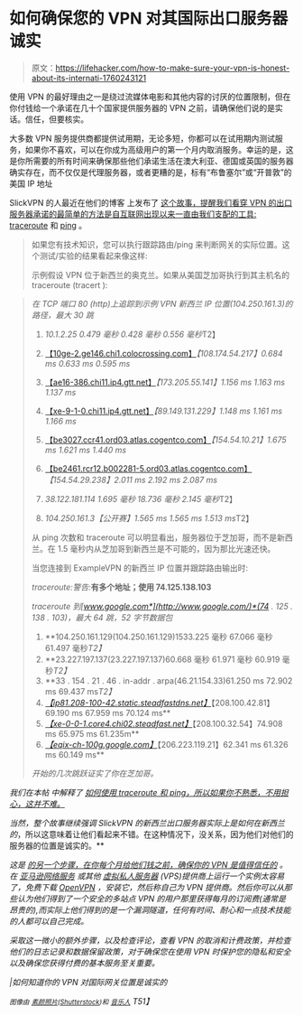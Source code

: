 # 如何确保您的 VPN 对其国际出口服务器诚实

> 原文：<https://lifehacker.com/how-to-make-sure-your-vpn-is-honest-about-its-internati-1760243121>

使用 VPN 的最好理由之一是绕过流媒体电影和其他内容的讨厌的位置限制，但在你付钱给一个承诺在几十个国家提供服务器的 VPN 之前，请确保他们说的是实话。信任，但要核实。



大多数 VPN 服务提供商都提供试用期，无论多短，你都可以在试用期内测试服务，如果你不喜欢，可以在你成为高级用户的第一个月内取消服务。幸运的是，这是你所需要的所有时间来确保那些他们承诺生活在澳大利亚、德国或英国的服务器确实存在，而不仅仅是代理服务器，或者更糟的是，标有“布鲁塞尔”或“开普敦”的美国 IP 地址

SlickVPN 的人最近在他们的博客 上发布了 [这个故事，提醒我们看穿 VPN 的出口服务器承诺的最简单的方法是自互联网出现以来一直由我们支配的工具:](https://www.slickvpn.com/the-truth-about-vpn-providers-and-international-locations/) [traceroute](https://en.wikipedia.org/wiki/Traceroute) 和 [ping](https://en.wikipedia.org/wiki/Ping_(networking_utility)) 。

> 如果您有技术知识，您可以执行跟踪路由/ping 来判断网关的实际位置。这个测试/实验的结果看起来像这样:
> 
> 示例假设 VPN 位于新西兰的奥克兰。如果从美国芝加哥执行到其主机名的 traceroute (tracert ):

> *在 TCP 端口 80 (http)上追踪到示例 VPN 新西兰 IP 位置(104.250.161.3)的路径，最大 30 跳*
> 
> 1.  *10.1.2.25 0.479 毫秒 0.428 毫秒 0.556 毫秒*T2】
> 2.  [【10ge-2.ge146.chi1.colocrossing.com】](http://10ge-2.ge146.chi1.colocrossing.com/)*【108.174.54.217】0.684 ms 0.633 ms 0.595 ms*
>     
> 3.  [【ae16-386.chi11.ip4.gtt.net】](http://ae16-386.chi11.ip4.gtt.net/)*【173.205.55.141】1.156 ms 1.163 ms 1.137 ms*
>     
> 4.  [【xe-9-1-0.chi11.ip4.gtt.net】](http://xe-9-1-0.chi11.ip4.gtt.net/)*【89.149.131.229】1.148 ms 1.161 ms 1.166 ms*
>     
> 5.  [【be3027.ccr41.ord03.atlas.cogentco.com】](http://be3027.ccr41.ord03.atlas.cogentco.com/)*【154.54.10.21】1.675 ms 1.621 ms 1.440 ms*
>     
> 6.  [【be2461.rcr12.b002281-5.ord03.atlas.cogentco.com】](http://be2461.rcr12.b002281-5.ord03.atlas.cogentco.com/)*【154.54.29.238】2.011 ms 2.192 ms 2.087 ms*
>     
> 7.  *38.122.181.114 1.695 毫秒 18.736 毫秒 2.145 毫秒*T2】
> 8.  *104.250.161.3【公开赛】1.565 ms 1.565 ms 1.513 ms*T2】
> 
> 从 ping 次数和 traceroute 可以明显看出，服务器位于芝加哥，而不是新西兰。在 1.5 毫秒内从芝加哥到新西兰是不可能的，因为那比光速还快。
> 
> 当您连接到 ExampleVPN 的新西兰 IP 位置并跟踪路由输出时:
> 
> *traceroute:警告:*[](http://www.google.com/)**有多个地址；使用 74.125.138.103**
> 
> **traceroute 到*[*www.google.com*](http://www.google.com/)*(74 . 125 . 138 . 103)，最大 64 跳，52 字节数据包**
> 
> 1.  **104.250.161.129(104.250.161.129)1533.225 毫秒 67.066 毫秒 61.497 毫秒*T2】*
> 2.  **23.227.197.137(23.227.197.137)60.668 毫秒 61.971 毫秒 60.919 毫秒*T2】*
> 3.  **33 . 154 . 21 . 46 . in-addr . arpa(46.21.154.33)61.250 ms 72.902 ms 69.437 ms*T2】*
> 4.  *[【ip81.208-100-42.static.steadfastdns.net】](http://ip81.208-100-42.static.steadfastdns.net/)*【208.100.42.81】69.190 ms 67.959 ms 70.124 ms** 
> 5.  *[【xe-0-0-1.core4.chi02.steadfast.net】](http://xe-0-0-1.core4.chi02.steadfast.net/)*【208.100.32.54】74.908 ms 65.975 ms 61.235m** 
> 6.  *[【eqix-ch-100g.google.com】](http://eqix-ch-100g.google.com/)*【206.223.119.21】62.341 ms 61.326 ms 60.149 ms** 
> 
> *开始的几次跳跃证实了你在芝加哥。*

*我们在本帖 中解释了 [如何使用 traceroute 和 ping，所以如果你不熟悉，不用担心，这并不难。](https://lifehacker.com/how-to-troubleshoot-a-flaky-internet-connection-5319976)*

*当然，整个故事继续强调 SlickVPN 的新西兰出口服务器实际上是如何在新西兰的*，所以这意味着让他们看起来不错。在这种情况下，没关系，因为他们对他们的服务器的位置是诚实的。**

*这是 [的另一个步骤，在你每个月给他们钱之前，确保你的 VPN 是值得信任的](https://lifehacker.com/how-do-i-know-if-my-vpn-is-trustworthy-508866499) 。在 [亚马逊网络服务](https://aws.amazon.com/?asc_campaign=InlineText&asc_refurl=https://lifehacker.com/how-to-make-sure-your-vpn-is-honest-about-its-internati-1760243121&asc_source=&tag=kinjalifehackerlink-20) 或其他 [虚拟私人服务器](https://en.wikipedia.org/wiki/Virtual_private_server) (VPS)提供商上运行一个实例太容易了，免费下载 [OpenVPN](https://openvpn.net/) ，安装它，然后称自己为 VPN 提供商。然后你可以从那些认为他们得到了一个安全的多站点 VPN 的用户那里获得每月的订阅费(通常是昂贵的),而实际上他们得到的是一个漏洞隧道，任何有时间、耐心和一点技术技能的人都可以自己完成。*

*采取这一微小的额外步骤，以及检查评论，查看 VPN 的取消和计费政策，并检查他们的日志记录和数据保留政策，对于确保您在使用 VPN 时保护您的隐私和安全以及确保您获得付费的基本服务至关重要。*

*|如何知道你的 VPN 对国际网关位置是诚实的*

**<small>图像由</small>* [*<small>素颜照片</small>*](http://www.shutterstock.com/pic.mhtml?id=127208879&src=id)*<small>(</small>*[*<small>Shutterstock</small>*](http://www.shutterstock.com/)*<small>)和</small>* [*<small>音乐人</small>*](http://www.shutterstock.com/pic-153874961/stock-vector-lock-icon.html?src=lPL0BreMtTHX71WByri8SQ-1-21) *T51】**